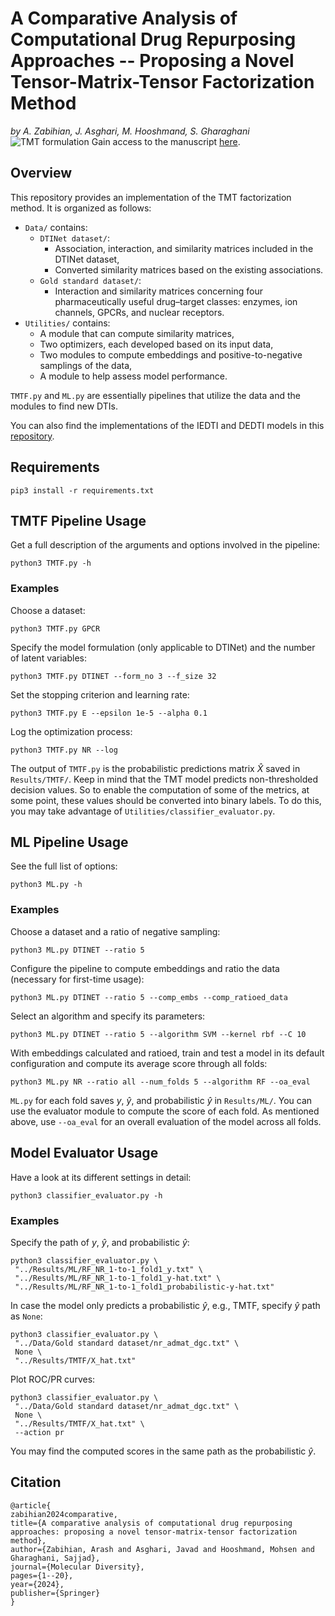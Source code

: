 # A Comparative Analysis of Computational Drug Repurposing Approaches -- Proposing a Novel Tensor-Matrix-Tensor Factorization Method
_by A. Zabihian, J. Asghari, M. Hooshmand, S. Gharaghani_
![TMT formulation](https://github.com/BioinformaticsIASBS/Tensor/assets/44480584/95ac4d24-cbd2-4a58-814b-8138546de82e)
Gain access to the manuscript [here](https://link.springer.com/article/10.1007/s11030-024-10851-7).

## Overview
This repository provides an implementation of the TMT factorization method. It is organized as follows:
* `Data/` contains:
    * `DTINet dataset/`:
        * Association, interaction, and similarity matrices included in the DTINet dataset,
        * Converted similarity matrices based on the existing associations.
    * `Gold standard dataset/`:
        * Interaction and similarity matrices concerning four pharmaceutically useful drug–target classes: enzymes, ion channels, GPCRs, and nuclear receptors.
* `Utilities/` contains:
    * A module that can compute similarity matrices,
    * Two optimizers, each developed based on its input data,
    * Two modules to compute embeddings and positive-to-negative samplings of the data,
    * A module to help assess model performance.

`TMTF.py` and `ML.py` are essentially pipelines that utilize the data and the modules to find new DTIs.

You can also find the implementations of the IEDTI and DEDTI models in this [repository](https://github.com/BioinformaticsIASBS/IEDTI-DEDTI).

## Requirements
```
pip3 install -r requirements.txt
```

## TMTF Pipeline Usage
Get a full description of the arguments and options involved in the pipeline:
```
python3 TMTF.py -h
```

### Examples
Choose a dataset:
```
python3 TMTF.py GPCR
```

Specify the model formulation (only applicable to DTINet) and the number of latent variables:
```
python3 TMTF.py DTINET --form_no 3 --f_size 32
```

Set the stopping criterion and learning rate:
```
python3 TMTF.py E --epsilon 1e-5 --alpha 0.1
```

Log the optimization process:
```
python3 TMTF.py NR --log
```

The output of `TMTF.py` is the probabilistic predictions matrix $\hat{X}$ saved in `Results/TMTF/`. Keep in mind that the TMT model predicts non-thresholded decision values. So to enable the computation of some of the metrics, at some point, these values should be converted into binary labels. To do this, you may take advantage of `Utilities/classifier_evaluator.py`.

## ML Pipeline Usage
See the full list of options:
```
python3 ML.py -h
```

### Examples
Choose a dataset and a ratio of negative sampling:
```
python3 ML.py DTINET --ratio 5
```

Configure the pipeline to compute embeddings and ratio the data (necessary for first-time usage):
```
python3 ML.py DTINET --ratio 5 --comp_embs --comp_ratioed_data
```

Select an algorithm and specify its parameters:
```
python3 ML.py DTINET --ratio 5 --algorithm SVM --kernel rbf --C 10
```

With embeddings calculated and ratioed, train and test a model in its default configuration and compute its average score through all folds:
```
python3 ML.py NR --ratio all --num_folds 5 --algorithm RF --oa_eval 
```

`ML.py` for each fold saves $y$, $\hat{y}$, and probabilistic $\hat{y}$ in `Results/ML/`. You can use the evaluator module to compute the score of each fold. As mentioned above, use `--oa_eval` for an overall evaluation of the model across all folds.

## Model Evaluator Usage
Have a look at its different settings in detail:
```
python3 classifier_evaluator.py -h
```

### Examples
Specify the path of $y$, $\hat{y}$, and probabilistic $\hat{y}$:
```
python3 classifier_evaluator.py \
 "../Results/ML/RF_NR_1-to-1_fold1_y.txt" \
 "../Results/ML/RF_NR_1-to-1_fold1_y-hat.txt" \
 "../Results/ML/RF_NR_1-to-1_fold1_probabilistic-y-hat.txt"
```

In case the model only predicts a probabilistic $\hat{y}$, e.g., TMTF, specify $\hat{y}$ path as `None`:
```
python3 classifier_evaluator.py \
 "../Data/Gold standard dataset/nr_admat_dgc.txt" \
 None \
 "../Results/TMTF/X_hat.txt"
```

Plot ROC/PR curves:
```
python3 classifier_evaluator.py \
 "../Data/Gold standard dataset/nr_admat_dgc.txt" \
 None \
 "../Results/TMTF/X_hat.txt" \
 --action pr
```

You may find the computed scores in the same path as the probabilistic $\hat{y}$.


## Citation
```
@article{
zabihian2024comparative,
title={A comparative analysis of computational drug repurposing approaches: proposing a novel tensor-matrix-tensor factorization method},
author={Zabihian, Arash and Asghari, Javad and Hooshmand, Mohsen and Gharaghani, Sajjad},
journal={Molecular Diversity},
pages={1--20},
year={2024},
publisher={Springer}
}
```